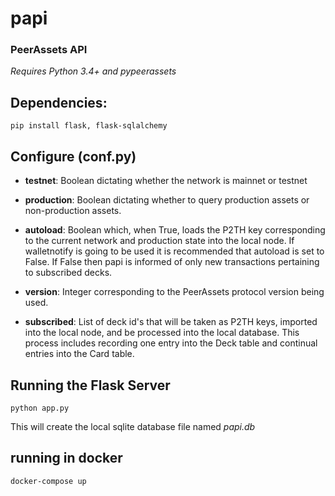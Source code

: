 # papi
### PeerAssets API
*Requires Python 3.4+ and pypeerassets*

## Dependencies:
```
pip install flask, flask-sqlalchemy
```
## Configure (conf.py)
- **testnet**:
    Boolean dictating whether the network is mainnet or testnet

- **production**:
    Boolean dictating whether to query production assets or non-production assets.

- **autoload**:
    Boolean which, when True, loads the P2TH key corresponding to the current network
    and production state into the local node. If walletnotify is going to be used it is
    recommended that autoload is set to False. If False then papi is informed of only new 
    transactions pertaining to subscribed decks.

- **version**:
    Integer corresponding to the PeerAssets protocol version being used.

- **subscribed**:
    List of deck id's that will be taken as P2TH keys, imported into the local node, and
    be processed into the local database. This process includes recording one entry into 
    the Deck table and continual entries into the Card table.
## Running the Flask Server
```
python app.py
```
This will create the local sqlite database file named *papi.db*
    
## running in docker

`docker-compose up`
